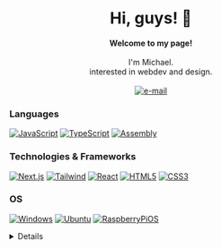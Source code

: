 <h1 align="center">Hi, guys! 👋</h1>

<p align="center">
    <b>Welcome to my page!</b><br><br>
        I'm Michael.<br>
        interested in webdev and design.<br>
    <br>
    <a href="mailto:wagnermichael1845@gmail.com">
        <img src="https://img.shields.io/badge/Email-blue?style=flat-square&logo=gmail&logoColor=white" alt="e-mail">
    </a>
</p>

### Languages
[![JavaScript](https://img.shields.io/badge/javascript-black?style=for-the-badge&logo=javascript)](https://github.com/Mixhi1845)
[![TypeScript](https://img.shields.io/badge/typescript-black?style=for-the-badge&logo=typescript)](https://github.com/Mixhi1845)
[![Assembly](https://img.shields.io/badge/assembly-black?style=for-the-badge)](https://github.com/Mixhi1845)

### Technologies & Frameworks
[![Next.js](https://img.shields.io/badge/next.js-black?style=for-the-badge&logo=next.js)](https://github.com/Mixhi1845)
[![Tailwind](https://img.shields.io/badge/Tailwind-black?style=for-the-badge&logo=Tailwindcss)](https://github.com/Mixhi1845)
[![React](https://img.shields.io/badge/react-black?style=for-the-badge&logo=react)](https://github.com/Mixhi1845)
[![HTML5](https://img.shields.io/badge/html5-black?style=for-the-badge&logo=html5)](https://github.com/Mixhi1845)
[![CSS3](https://img.shields.io/badge/css3-black?style=for-the-badge&logo=css3)](https://github.com/Mixhi1845)

### OS
[![Windows](https://img.shields.io/badge/Windows-black?style=for-the-badge&logo=Windows)](https://github.com/Mixhi1845)
[![Ubuntu](https://img.shields.io/badge/Ubuntu-black?style=for-the-badge&logo=Ubuntu)](https://github.com/Mixhi1845)
[![RaspberryPiOS](https://img.shields.io/badge/RaspberryPi_OS-black?style=for-the-badge&logo=RaspberryPi)](https://github.com/Mixhi1845)

<details>
<p align="center">
    <img src="http://github-profile-summary-cards.vercel.app/api/cards/profile-details?username=mixhi1845&theme=transparent" />
    <img src="https://github-readme-streak-stats.herokuapp.com/?user=mixhi1845&hide_border=true&card_width=338&theme=transparent" />
    <img src="http://github-profile-summary-cards.vercel.app/api/cards/stats?username=mixhi1845&theme=transparent" />
    <img src="http://github-profile-summary-cards.vercel.app/api/cards/repos-per-language?username=mixhi1845&theme=transparent" />
    <img src="http://github-profile-summary-cards.vercel.app/api/cards/most-commit-language?username=mixhi1845&theme=transparent" />
</p>
</details>
